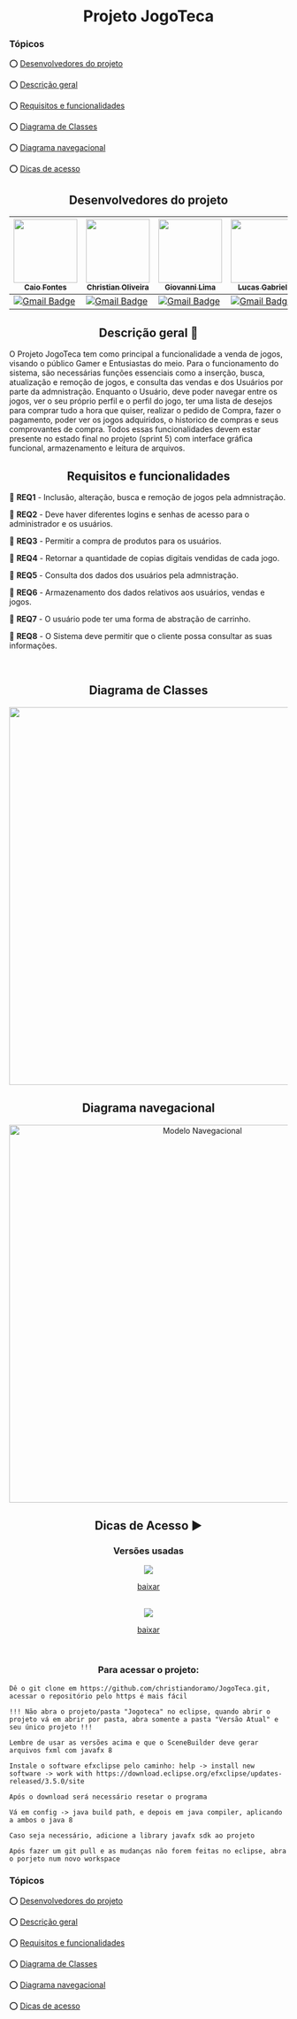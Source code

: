 <div  align="center">
    
 # Projeto JogoTeca
    
<div  align="left">

### Tópicos

:o: [Desenvolvedores do projeto](#desenvolvedores-do-projeto)

:o: [Descrição geral](#descrição-geral-pencil)

:o: [Requisitos e funcionalidades](#requisitos-e-funcionalidades)

:o: [Diagrama de Classes](#diagrama-de-classes)

:o: [Diagrama navegacional](#diagrama-navegacional)

:o: [Dicas de acesso](#dicas-de-acesso-arrow_forward)

</div>

## Desenvolvedores do projeto

| [<img src="https://avatars.githubusercontent.com/u/116567019?v=4" width=115><br><sub>Caio Fontes</sub>](https://github.com/caio10012)                                      | [<img src="https://avatars.githubusercontent.com/u/116025325?v=4" width=115><br><sub>Christian Oliveira</sub>](https://github.com/christiandoramo)                               | [<img src="https://avatars.githubusercontent.com/u/118299886?v=4" width=115><br><sub>Giovanni Lima</sub>](https://github.com/Giovanni-LN)                                                                   | [<img src="https://avatars.githubusercontent.com/u/111536765?v=4" width=115><br><sub>Lucas Gabriel</sub>](https://github.com/luganasc)                                     |
| -------------------------------------------------------------------------------------------------------------------------------------------------------------------------- | -------------------------------------------------------------------------------------------------------------------------------------------------------------------------------- | ----------------------------------------------------------------------------------------------------------------------------------------------------------------------------------------------------------- | -------------------------------------------------------------------------------------------------------------------------------------------------------------------------- |
| [![Gmail Badge](https://img.shields.io/badge/-caiofontes183@gmail.com-c14438?style=social&logo=gmail&link=mailto:caiofontes183@gmail.com)](mailto:caiofontes183@gmail.com) | [![Gmail Badge](https://img.shields.io/badge/-christiandoramo@gmail.com-c14438?style=social&logo=gmail&link=mailto:christiandoramo@gmail.com)](mailto:christiandoramo@gmail.com) | [![Gmail Badge](https://img.shields.io/badge/-giovanni.lima.nascimento@gmail.com-c14438?style=social&logo=gmail&link=mailto:giovanni.lima.nascimento@gmail.com)](mailto:giovanni.lima.nascimento@gmail.com) | [![Gmail Badge](https://img.shields.io/badge/-lucas.gabrieln@ufrpe.br-c14438?style=social&logo=gmail&link=mailto:lucas.gabrieln@ufrpe.br)](mailto:lucas.gabrieln@ufrpe.br) |

## Descrição geral :pencil:

<div  align="left">

O Projeto JogoTeca tem como principal a funcionalidade a venda de jogos, visando o público Gamer e Entusiastas do meio. Para o funcionamento do sistema, são necessárias funções essenciais como a inserção, busca, atualização e remoção de jogos, e consulta das vendas e dos Usuários por parte da admnistração. Enquanto o Usuário, deve poder navegar entre os jogos, ver o seu próprio perfil e o perfil do jogo, ter uma lista de desejos para comprar tudo a hora que quiser, realizar o pedido de Compra, fazer o pagamento, poder ver os jogos adquiridos, o historico de compras e seus comprovantes de compra. Todos essas funcionalidades devem estar presente no estado final no projeto (sprint 5) com interface gráfica funcional, armazenamento e leitura de arquivos.

</div>

## Requisitos e funcionalidades

<div  align="left">

:pushpin: **REQ1** - Inclusão, alteração, busca e remoção de jogos pela admnistração.

:pushpin: **REQ2** - Deve haver diferentes logins e senhas de acesso para o administrador e os usuários.

:pushpin: **REQ3** - Permitir a compra de produtos para os usuários.

:pushpin: **REQ4** - Retornar a quantidade de copias digitais vendidas de cada jogo.

:pushpin: **REQ5** - Consulta dos dados dos usuários pela admnistração.

:pushpin: **REQ6** - Armazenamento dos dados relativos aos usuários, vendas e jogos.

:pushpin: **REQ7** - O usuário pode ter uma forma de abstração de carrinho.

:pushpin: **REQ8** - O Sistema deve permitir que o cliente possa consultar as suas informações.

</div>

<br>

## Diagrama de Classes

<img width="683px" src="https://i.pinimg.com/originals/5a/44/7e/5a447e30d6acb8ad0f31407b6f872df9.png">

## Diagrama navegacional

<img width="683px" src="https://i.pinimg.com/originals/89/f3/94/89f3940f008035a06c7906b12570bb42.png"  alt="Modelo Navegacional">

## Dicas de Acesso :arrow_forward:

### Versões usadas

<img src ="https://img.shields.io/static/v1?label=Java&message=8.0.202&color=blue&style=for-the-badge&logo=oracle"/>

[baixar](https://www.oracle.com/br/java/technologies/javase/javase8-archive-downloads.html)

<br>

<img src="https://img.shields.io/static/v1?label=Eclipse%20IDE%20Oxygen%202%20EE&message=2017&color=blueviolet&style=for-the-badge&logo=eclipseide"/>

[baixar](https://www.eclipse.org/downloads/packages/release/oxygen/2)

<br>

### Para acessar o projeto:

<div  align="left">

```
Dê o git clone em https://github.com/christiandoramo/JogoTeca.git, acessar o repositório pelo https é mais fácil
```

```
!!! Não abra o projeto/pasta "Jogoteca" no eclipse, quando abrir o projeto vá em abrir por pasta, abra somente a pasta "Versão Atual" e seu único projeto !!!
```

```
Lembre de usar as versões acima e que o SceneBuilder deve gerar arquivos fxml com javafx 8
```

```
Instale o software efxclipse pelo caminho: help -> install new software -> work with https://download.eclipse.org/efxclipse/updates-released/3.5.0/site
```

```
Após o download será necessário resetar o programa
```

```
Vá em config -> java build path, e depois em java compiler, aplicando a ambos o java 8
```

```
Caso seja necessário, adicione a library javafx sdk ao projeto
```

```
Após fazer um git pull e as mudanças não forem feitas no eclipse, abra o porjeto num novo workspace
```

<div>

<div  align="left">

### Tópicos

:o: [Desenvolvedores do projeto](#desenvolvedores-do-projeto)

:o: [Descrição geral](#descrição-geral-pencil)

:o: [Requisitos e funcionalidades](#requisitos-e-funcionalidades)

:o: [Diagrama de Classes](#diagrama-de-classes)

:o: [Diagrama navegacional](#diagrama-navegacional)

:o: [Dicas de acesso](#dicas-de-acesso-arrow_forward)

</div>

</div>
